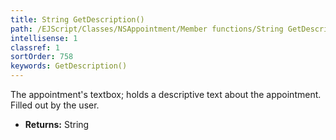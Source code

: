 ```yaml
---
title: String GetDescription()
path: /EJScript/Classes/NSAppointment/Member functions/String GetDescription()
intellisense: 1
classref: 1
sortOrder: 758
keywords: GetDescription()
---
```



The appointment's textbox; holds a descriptive text about the appointment. Filled out by the user.



* **Returns:** String


